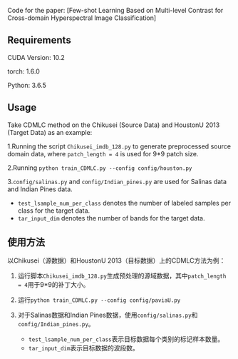 Code for the paper: [Few-shot Learning Based on Multi-level Contrast for Cross-domain Hyperspectral Image Classification]

## Requirements

CUDA Version: 10.2

torch: 1.6.0

Python: 3.6.5

## Usage
Take CDMLC method on the Chikusei (Source Data) and HoustonU 2013 (Target Data) as an example: 

1.Running the script `Chikusei_imdb_128.py` to generate preprocessed source domain data, where `patch_length = 4` is used for 9*9 patch size.

2.Running `python train_CDMLC.py --config config/houston.py`

3.`config/salinas.py` and `config/Indian_pines.py` are used for Salinas data and Indian Pines data.
 * `test_lsample_num_per_class` denotes the number of labeled samples per class for the target data.
 * `tar_input_dim` denotes the number of bands for the target data.

## 使用方法
以Chikusei（源数据）和HoustonU 2013（目标数据）上的CDMLC方法为例：

1. 运行脚本`Chikusei_imdb_128.py`生成预处理的源域数据，其中`patch_length = 4`用于9*9的补丁大小。

2. 运行`python train_CDMLC.py --config config/paviaU.py`

3. 对于Salinas数据和Indian Pines数据，使用`config/salinas.py`和`config/Indian_pines.py`。
   * `test_lsample_num_per_class`表示目标数据每个类别的标记样本数量。
   * `tar_input_dim`表示目标数据的波段数。
